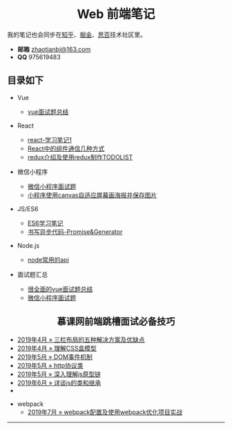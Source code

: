 <h1 align="center">Web 前端笔记</h1>
  
我的笔记也会同步在[知乎](https://www.zhihu.com/people/zhao-tian-24-34/activities)、[掘金](https://juejin.im/user/5c2319a9f265da61117a578f)、[思否](https://segmentfault.com/u/tiantudou)技术社区里。

- **邮箱** zhaotianbj@163.com
- **QQ** 975619483
## 目录如下
- Vue
  * [vue面试题总结](vue/vue面试题总结.md)
- React
  * [react-学习笔记1](react/react-学习笔记1.md)
  * [React中的组件通信几种方式](react/React中的组件通信几种方式.md)
  * [redux介绍及使用redux制作TODOLIST](react/redux介绍及使用redux制作TODOLIST.md)
- 微信小程序
  * [微信小程序面试题](weichat/微信小程序面试题.md)
  * [小程序使用canvas自适应屏幕画海报并保存图片](weichat/小程序使用canvas自适应屏幕画海报并保存图片.md)
- JS/ES6
  * [ES6学习笔记](js/ES6学习笔记.md)
  * [书写异步代码-Promise&Generator](js/promise&generator.md)

- Node.js
  * [node常用的api](node/node常用的api.md)

- 面试题汇总
  * [很全面的vue面试题总结](vue/vue面试题总结.md)
  * [微信小程序面试题](weichat/微信小程序面试题.md)

<h2 align="center">慕课网前端跳槽面试必备技巧</h2>


* [2019年4月 » 三栏布局的五种解决方案及优缺点](interview/三栏布局的五种解决方案及优缺点.md)
* [2019年4月 » 理解CSS盒模型](interview/理解CSS盒模型.md)
* [2019年5月 » DOM事件机制](interview/DOM事件机制.md)
* [2019年5月 » http协议类](interview/http协议类.md)
* [2019年5月 » 深入理解js原型链](interview/深入理解js原型链.md)
* [2019年6月 » 详谈js的类和继承](interview/详谈js的类和继承.md)
* 



- webpack
  * [2019年7月 » webpack配置及使用webpack优化项目实战](webpack/webpack配置及使用webpack优化项目实战.md)


---